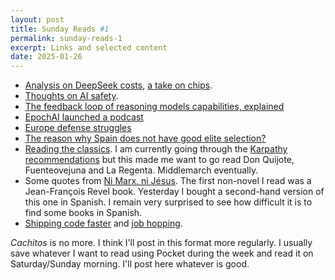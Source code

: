 ```yaml
---
layout: post
title: Sunday Reads #1
permalink: sunday-reads-1
excerpt: Links and selected content
date: 2025-01-26
---
```


- [Analysis on DeepSeek costs](https://www.interconnects.ai/p/deepseek-v3-and-the-actual-cost-of), [a take on chips](https://x.com/nearcyan/status/1882862342838554821).
- [Thoughts on AI safety](https://windowsontheory.org/2025/01/24/six-thoughts-on-ai-safety/). 
- [The feedback loop of reasoning models capabilities, explained](https://x.com/_LouiePeters/status/1880142612927246460)
- [EpochAI launched a podcast](https://www.youtube.com/watch?v=_zuCe07ibFc)
- [Europe defense struggles](https://www.siliconcontinent.com/p/why-europe-struggles-with-defense) 
- [The reason why Spain does not have good elite selection?](https://marginalrevolution.com/marginalrevolution/2025/01/the-case-for-democracy-from-the-comments.html)
- [Reading the classics](https://miloandthecalf.substack.com/p/why-is-everyone-suddenly-reading). I am currently going through the [Karpathy recommendations](https://x.com/karpathy/status/1865924776214327360) but this made me want to go read Don Quijote, Fuenteovejuna and La Regenta. Middlemarch eventually.
- Some quotes from [Ni Marx, ni Jésus](https://x.com/ktdrozdowski/status/1881756976998502520). The first non-novel I read was a Jean-François Revel book. Yesterday I bought a second-hand version of this one in Spanish. I remain very surprised to see how difficult it is to find some books in Spanish.
- [Shipping code faster](https://www.developing.dev/p/everything-i-know-about-shipping) and [job hopping](https://www.developing.dev/p/when-job-hopping-doesnt-make-sense). 

_Cachitos_ is no more. I think I'll post in this format more regularly. I usually save whatever I want to read using Pocket during the week and read it on Saturday/Sunday morning. I'll post here whatever is good.